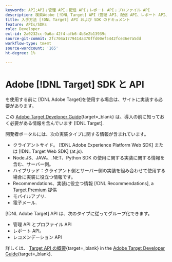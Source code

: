 ```yaml
---
keywords: API;API；管理 API；配信 API；レポート API；プロファイル API
description: 検索Adobe [!DNL Target] API（管理 API、配信 API、レポート API、プロファイル API を含む）
title: 入手方法 [!DNL Target] API および SDK のドキュメント
feature: APIs/SDKs
role: Developer
exl-id: 2a0232cc-9a6a-42f4-afb6-4b3e2b13939c
source-git-commit: 2fc704a1779414a370ffd00ef5442fce36e7a5dd
workflow-type: tm+mt
source-wordcount: '165'
ht-degree: 1%

---
```


# Adobe [!DNL Target] SDK と API

を使用する前に [!DNL Adobe Target]を使用する場合は、サイトに実装する必要があります。

この [Adobe Target Developer Guide](https://experienceleague.adobe.com/docs/target-dev/developer/overview.html){target=_blank} は、導入の前に知っておく必要がある情報を含んでいます [!DNL Target].

開発者ポータルには、次の実装タイプに関する情報が含まれています。

* クライアントサイド。 [!DNL Adobe Experience Platform Web SDK] または [!DNL Target Web SDK] (at.js).
* Node.JS、JAVA、.NET、Python SDK の使用に関する実装に関する情報を含む、サーバー側。
* ハイブリッド：クライアント側とサーバー側の実装を組み合わせて使用する場合に実装に役立つ情報です。
* Recommendations、実装に役立つ情報 [!DNL Recommendations], a [Target Premium](/help/main/c-intro/intro.md#premium) 提供
* モバイルアプリ.
* 電子メール.

[!DNL Adobe Target] API は、次のタイプに従ってグループ化できます。

* 管理 API とプロファイル API
* レポート API。
* レコメンデーション API

詳しくは、 [Target API の概要](https://experienceleague.adobe.com/docs/target-dev/developer/implementation/before-implement/considerations-before-you-implement-target.html){target=_blank} in the [Adobe Target Developer Guide](https://experienceleague.adobe.com/docs/target-dev/developer/overview.html?lang=en){target=_blank}.
